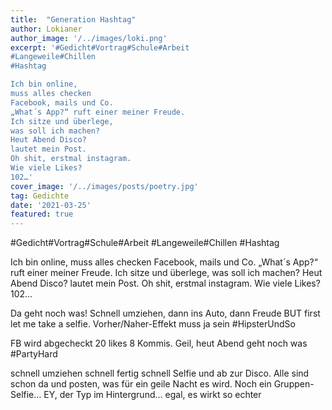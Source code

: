 ```yaml
---
title:  "Generation Hashtag"
author: Lokianer
author_image: '/../images/loki.png'
excerpt: '#Gedicht#Vortrag#Schule#Arbeit
#Langeweile#Chillen
#Hashtag

Ich bin online,
muss alles checken
Facebook, mails und Co.
„What´s App?“ ruft einer meiner Freude.
Ich sitze und überlege,
was soll ich machen?
Heut Abend Disco?
lautet mein Post.
Oh shit, erstmal instagram.
Wie viele Likes?
102…'
cover_image: '/../images/posts/poetry.jpg'
tag: Gedichte
date: '2021-03-25'
featured: true
---
```

#Gedicht#Vortrag#Schule#Arbeit
#Langeweile#Chillen
#Hashtag

Ich bin online,
muss alles checken
Facebook, mails und Co.
„What´s App?“ ruft einer meiner Freude.
Ich sitze und überlege,
was soll ich machen?
Heut Abend Disco?
lautet mein Post.
Oh shit, erstmal instagram.
Wie viele Likes?
102…

Da geht noch was!
Schnell umziehen,
dann ins Auto,
dann Freude
BUT
first let me take a selfie.
Vorher/Naher-Effekt muss ja sein
#HipsterUndSo

FB wird abgecheckt
20 likes 8 Kommis.
Geil, heut Abend geht noch was
#PartyHard

schnell umziehen
schnell fertig
schnell Selfie
und ab zur Disco.
Alle sind schon da
und posten,
was für ein geile Nacht es wird.
Noch ein Gruppen-Selfie…
EY,
der Typ im Hintergrund…
egal, es wirkt so echter